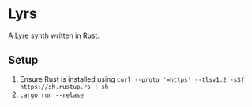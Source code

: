 # Lyrs

A Lyre synth written in Rust.

## Setup

1. Ensure Rust is installed using `curl --proto '=https' --tlsv1.2 -sSf https://sh.rustup.rs | sh`
2. `cargo run --relase`
